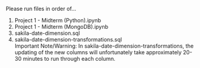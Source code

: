 Please run files in order of...

1. Project 1 - Midterm (Python).ipynb
2. Project 1 - Midterm (MongoDB).ipynb
3. sakila-date-dimension.sql
4. sakila-date-dimension-transformations.sql <br>
Important Note/Warning: In sakila-date-dimension-transformations, the updating of the new columns
will unfortunately take approximately 20-30 minutes to run through each column.
